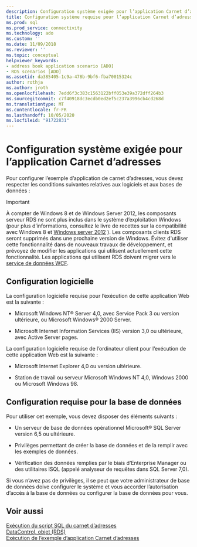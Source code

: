 ```yaml
---
description: Configuration système exigée pour l’application Carnet d’adresses
title: Configuration système requise pour l’application Carnet d’adresses | Microsoft Docs
ms.prod: sql
ms.prod_service: connectivity
ms.technology: ado
ms.custom: ''
ms.date: 11/09/2018
ms.reviewer: ''
ms.topic: conceptual
helpviewer_keywords:
- address book application scenario [ADO]
- RDS scenarios [ADO]
ms.assetid: da385405-1c9a-478b-9bf6-fba70015324c
author: rothja
ms.author: jroth
ms.openlocfilehash: 7edd6f3c383c1563122bff053e39a372dff264b3
ms.sourcegitcommit: c7f40918dc3ecdb0ed2ef5c237a3996cb4cd268d
ms.translationtype: MT
ms.contentlocale: fr-FR
ms.lasthandoff: 10/05/2020
ms.locfileid: "91722831"
---
```

# <a name="system-requirements-for-the-address-book-application"></a>Configuration système exigée pour l’application Carnet d’adresses
Pour configurer l’exemple d’application de carnet d’adresses, vous devez respecter les conditions suivantes relatives aux logiciels et aux bases de données :  
  
> [!IMPORTANT]
>  À compter de Windows 8 et de Windows Server 2012, les composants serveur RDS ne sont plus inclus dans le système d’exploitation Windows (pour plus d’informations, consultez le livre de recettes sur la compatibilité avec Windows 8 et [Windows server 2012](https://www.microsoft.com/download/details.aspx?id=27416) ). Les composants clients RDS seront supprimés dans une prochaine version de Windows. Évitez d'utiliser cette fonctionnalité dans de nouveaux travaux de développement, et prévoyez de modifier les applications qui utilisent actuellement cette fonctionnalité. Les applications qui utilisent RDS doivent migrer vers le [service de données WCF](/dotnet/framework/wcf/).  
  
## <a name="software-requirements"></a>Configuration logicielle  
 La configuration logicielle requise pour l’exécution de cette application Web est la suivante :  
  
-   Microsoft Windows NT® Server 4,0, avec Service Pack 3 ou version ultérieure, ou Microsoft Windows® 2000 Server.  
  
-   Microsoft Internet Information Services (IIS) version 3,0 ou ultérieure, avec Active Server pages.  
  
 La configuration logicielle requise de l’ordinateur client pour l’exécution de cette application Web est la suivante :  
  
-   Microsoft Internet Explorer 4,0 ou version ultérieure.  
  
-   Station de travail ou serveur Microsoft Windows NT 4,0, Windows 2000 ou Microsoft Windows 98.  
  
## <a name="database-requirements"></a>Configuration requise pour la base de données  
 Pour utiliser cet exemple, vous devez disposer des éléments suivants :  
  
-   Un serveur de base de données opérationnel Microsoft® SQL Server version 6,5 ou ultérieure.  
  
-   Privilèges permettant de créer la base de données et de la remplir avec les exemples de données.  
  
-   Vérification des données remplies par le biais d’Enterprise Manager ou des utilitaires ISQL (appelé analyseur de requêtes dans SQL Server 7,0).  
  
 Si vous n’avez pas de privilèges, il se peut que votre administrateur de base de données doive configurer le système et vous accorder l’autorisation d’accès à la base de données ou configurer la base de données pour vous.  
  
## <a name="see-also"></a>Voir aussi  
 [Exécution du script SQL du carnet d’adresses](./running-the-address-book-sql-script.md)   
 [DataControl, objet (RDS)](../../reference/rds-api/datacontrol-object-rds.md)   
 [Exécution de l’exemple d’application Carnet d’adresses](./running-the-address-book-sample-application.md)